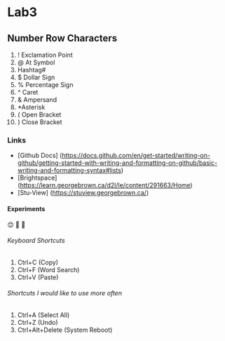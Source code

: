 # Lab3
## Number Row Characters
1. ! Exclamation Point
2. @ At Symbol
3. Hashtag#
4. $ Dollar Sign
5. % Percentage Sign
6. ^ Caret
7. & Ampersand
8. *Asterisk
9. ( Open Bracket
10. ) Close Bracket
### Links
- [Github Docs] (https://docs.github.com/en/get-started/writing-on-github/getting-started-with-writing-and-formatting-on-github/basic-writing-and-formatting-syntax#lists)
-  [Brightspace] (https://learn.georgebrown.ca/d2l/le/content/291663/Home)
- [Stu-View] (https://stuview.georgebrown.ca/)
#### Experiments 
😊
🙂
🙏

###### Keyboard Shortcuts
1. Ctrl+C (Copy)
2. Ctrl+F (Word Search)
3. Ctrl+V (Paste)

###### Shortcuts I would like to use more often
1. Ctrl+A (Select All)
2. Ctrl+Z (Undo)
3. Ctrl+Alt+Delete (System Reboot)